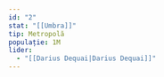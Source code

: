 ```yaml
---
id: "2"
stat: "[[Umbra]]"
tip: Metropolă
populație: 1M
lider:
  - "[[Darius Dequai|Darius Dequai]]"
---
```



